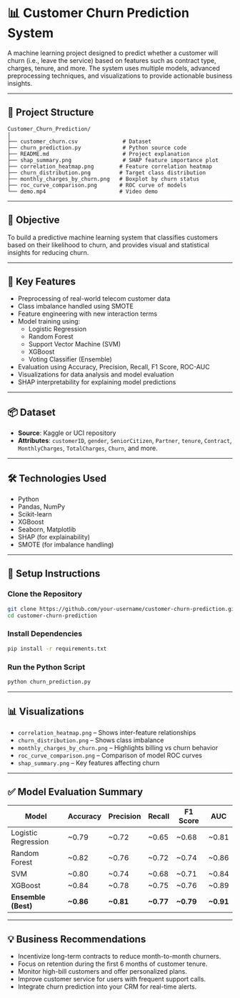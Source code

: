 
# 📊 Customer Churn Prediction System

A machine learning project designed to predict whether a customer will churn (i.e., leave the service) based on features such as contract type, charges, tenure, and more. The system uses multiple models, advanced preprocessing techniques, and visualizations to provide actionable business insights.

---

## 📁 Project Structure

```
Customer_Churn_Prediction/
│
├── customer_churn.csv              # Dataset
├── churn_prediction.py             # Python source code
├── README.md                       # Project explanation
├── shap_summary.png                # SHAP feature importance plot
├── correlation_heatmap.png        # Feature correlation heatmap
├── churn_distribution.png         # Target class distribution
├── monthly_charges_by_churn.png   # Boxplot by churn status
├── roc_curve_comparison.png       # ROC curve of models
└── demo.mp4                       # Video demo
```

---

## 🎯 Objective

To build a predictive machine learning system that classifies customers based on their likelihood to churn, and provides visual and statistical insights for reducing churn.

---

## 🧠 Key Features

- Preprocessing of real-world telecom customer data
- Class imbalance handled using SMOTE
- Feature engineering with new interaction terms
- Model training using:
  - Logistic Regression
  - Random Forest
  - Support Vector Machine (SVM)
  - XGBoost
  - Voting Classifier (Ensemble)
- Evaluation using Accuracy, Precision, Recall, F1 Score, ROC-AUC
- Visualizations for data analysis and model evaluation
- SHAP interpretability for explaining model predictions

---

## 📦 Dataset

- **Source**: Kaggle or UCI repository  
- **Attributes**: `customerID`, `gender`, `SeniorCitizen`, `Partner`, `tenure`, `Contract`, `MonthlyCharges`, `TotalCharges`, `Churn`, and more.

---

## 🛠 Technologies Used

- Python
- Pandas, NumPy
- Scikit-learn
- XGBoost
- Seaborn, Matplotlib
- SHAP (for explainability)
- SMOTE (for imbalance handling)

---

## 🚀 Setup Instructions

### Clone the Repository

```bash
git clone https://github.com/your-username/customer-churn-prediction.git
cd customer-churn-prediction
```

### Install Dependencies

```bash
pip install -r requirements.txt
```

### Run the Python Script

```bash
python churn_prediction.py
```

---

## 📊 Visualizations

- `correlation_heatmap.png` – Shows inter-feature relationships
- `churn_distribution.png` – Shows class imbalance
- `monthly_charges_by_churn.png` – Highlights billing vs churn behavior
- `roc_curve_comparison.png` – Comparison of model ROC curves
- `shap_summary.png` – Key features affecting churn

---

## ✅ Model Evaluation Summary

| Model                | Accuracy | Precision | Recall | F1 Score | AUC    |
|---------------------|----------|-----------|--------|----------|--------|
| Logistic Regression | ~0.79    | ~0.72     | ~0.65  | ~0.68    | ~0.81  |
| Random Forest       | ~0.82    | ~0.76     | ~0.72  | ~0.74    | ~0.86  |
| SVM                 | ~0.80    | ~0.74     | ~0.68  | ~0.71    | ~0.84  |
| XGBoost             | ~0.84    | ~0.78     | ~0.75  | ~0.76    | ~0.89  |
| **Ensemble (Best)** | **~0.86**| **~0.81** | **~0.77**| **~0.79**| **~0.91** |

---

## 💡 Business Recommendations

- Incentivize long-term contracts to reduce month-to-month churners.
- Focus on retention during the first 6 months of customer tenure.
- Monitor high-bill customers and offer personalized plans.
- Improve customer service for users with frequent support calls.
- Integrate churn prediction into your CRM for real-time alerts.


